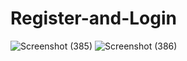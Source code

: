 # Register-and-Login
![Screenshot (385)](https://user-images.githubusercontent.com/55386978/173674597-2cb4af6b-1548-451e-aa99-63ef78fd905c.png)
![Screenshot (386)](https://user-images.githubusercontent.com/55386978/173674626-5d742ed1-00b3-41c6-8d3f-e2ca0e667391.png)
